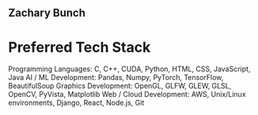 ## Zachary Bunch

# Preferred Tech Stack
Programming Languages: C, C++, CUDA, Python, HTML, CSS, JavaScript, Java 
AI / ML Development:  Pandas, Numpy, PyTorch, TensorFlow, BeautifulSoup
Graphics Development: OpenGL, GLFW, GLEW, GLSL, OpenCV, PyVista, Matplotlib
Web / Cloud Development: AWS, Unix/Linux environments, Django, React, Node.js, Git
